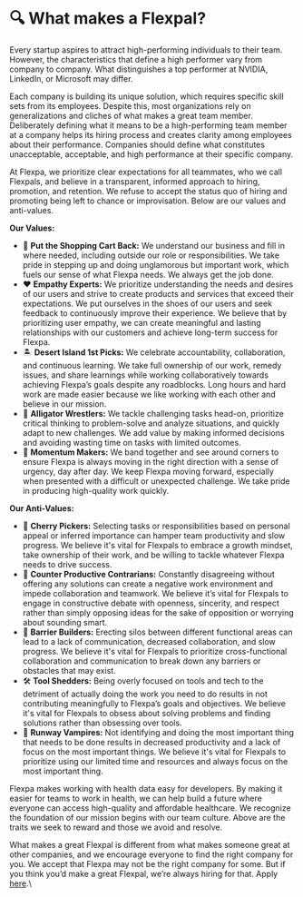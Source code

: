 # 🔍 What makes a Flexpal?

Every startup aspires to attract high-performing individuals to their team. However, the characteristics that define a high performer vary from company to company. What distinguishes a top performer at NVIDIA, LinkedIn, or Microsoft may differ.

Each company is building its unique solution, which requires specific skill sets from its employees. Despite this, most organizations rely on generalizations and cliches of what makes a great team member. Deliberately defining what it means to be a high-performing team member at a company helps its hiring process and creates clarity among employees about their performance. Companies should define what constitutes unacceptable, acceptable, and high performance at their specific company.

At Flexpa, we prioritize clear expectations for all teammates, who we call Flexpals, and believe in a transparent, informed approach to hiring, promotion, and retention. We refuse to accept the status quo of hiring and promoting being left to chance or improvisation. Below are our values and anti-values.

**Our Values:**

* 🛒 **Put the Shopping Cart Back:** We understand our business and fill in where needed, including outside our role or responsibilities. We take pride in stepping up and doing unglamorous but important work, which fuels our sense of what Flexpa needs. We always get the job done.
* ❤️ **Empathy Experts:** We prioritize understanding the needs and desires of our users and strive to create products and services that exceed their expectations. We put ourselves in the shoes of our users and seek feedback to continuously improve their experience. We believe that by prioritizing user empathy, we can create meaningful and lasting relationships with our customers and achieve long-term success for Flexpa.
* 🏝️ **Desert Island 1st Picks:** We celebrate accountability, collaboration, and continuous learning. We take full ownership of our work, remedy issues, and share learnings while working collaboratively towards achieving Flexpa’s goals despite any roadblocks. Long hours and hard work are made easier because we like working with each other and believe in our mission.
* 🐊 **Alligator Wrestlers:** We tackle challenging tasks head-on, prioritize critical thinking to problem-solve and analyze situations, and quickly adapt to new challenges. We add value by making informed decisions and avoiding wasting time on tasks with limited outcomes.
* 🏃 **Momentum Makers:** We band together and see around corners to ensure Flexpa is always moving in the right direction with a sense of urgency, day after day. We keep Flexpa moving forward, especially when presented with a difficult or unexpected challenge. We take pride in producing high-quality work quickly.

**Our Anti-Values:**

* 🍒 **Cherry Pickers:** Selecting tasks or responsibilities based on personal appeal or inferred importance can hamper team productivity and slow progress. We believe it's vital for Flexpals to embrace a growth mindset, take ownership of their work, and be willing to tackle whatever Flexpa needs to drive success.
* 👿 **Counter Productive Contrarians:** Constantly disagreeing without offering any solutions can create a negative work environment and impede collaboration and teamwork. We believe it’s vital for Flexpals to engage in constructive debate with openness, sincerity, and respect rather than simply opposing ideas for the sake of opposition or worrying about sounding smart.
* 🚧 **Barrier Builders:** Erecting silos between different functional areas can lead to a lack of communication, decreased collaboration, and slow progress. We believe it's vital for Flexpals to prioritize cross-functional collaboration and communication to break down any barriers or obstacles that may exist.
* 🛠️ **Tool Shedders:** Being overly focused on tools and tech to the detriment of actually doing the work you need to do results in not contributing meaningfully to Flexpa’s goals and objectives. We believe it's vital for Flexpals to obsess about solving problems and finding solutions rather than obsessing over tools.
* 🧛 **Runway Vampires:** Not identifying and doing the most important thing that needs to be done results in decreased productivity and a lack of focus on the most important things. We believe it's vital for Flexpals to prioritize using our limited time and resources and always focus on the most important thing.

Flexpa makes working with health data easy for developers. By making it easier for teams to work in health, we can help build a future where everyone can access high-quality and affordable healthcare. We recognize the foundation of our mission begins with our team culture. Above are the traits we seek to reward and those we avoid and resolve.

What makes a great Flexpal is different from what makes someone great at other companies, and we encourage everyone to find the right company for you. We accept that Flexpa may not be the right company for some. But if you think you’d make a great Flexpal, we’re always hiring for that. Apply [here](https://flexpa.applytojobs.ca/).\
